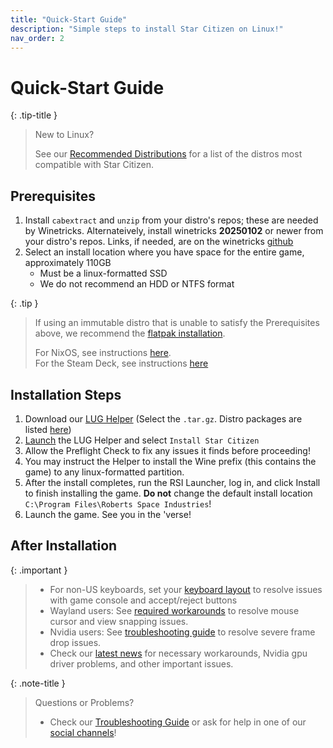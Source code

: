 ```yaml
---
title: "Quick-Start Guide"
description: "Simple steps to install Star Citizen on Linux!"
nav_order: 2
---
```

# Quick-Start Guide

{: .tip-title }
> New to Linux?
>
> See our [Recommended Distributions](Tips-and-Tricks#recommended-distros) for a list of the distros most compatible with Star Citizen.

## Prerequisites

1. Install `cabextract` and `unzip` from your distro's repos; these are needed by Winetricks. Alternateively, install winetricks **20250102** or newer from your distro's repos. Links, if needed, are on the winetricks [github](https://github.com/Winetricks/winetricks#installing)
2. Select an install location where you have space for the entire game, approximately 110GB
    - Must be a linux-formatted SSD
    - We do not recommend an HDD or NTFS format

{: .tip }
> If using an immutable distro that is unable to satisfy the Prerequisites above, we recommend the [flatpak installation](Alternative-Installations#flatpak-installation).
>
> For NixOS, see instructions [here](/Alternative-Installations#nixos-installation).  
> For the Steam Deck, see instructions [here](/Alternative-Installations#steam-deck-installation)

## Installation Steps

1. Download our [LUG Helper](https://github.com/starcitizen-lug/lug-helper/releases/latest) (Select the `.tar.gz`. Distro packages are listed [here](https://github.com/starcitizen-lug/lug-helper#installation))
2. [Launch](Tips-and-Tricks#how-to-run-the-lug-helper) the LUG Helper and select `Install Star Citizen`
3. Allow the Preflight Check to fix any issues it finds before proceeding!
4. You may instruct the Helper to install the Wine prefix (this contains the game) to any linux-formatted partition.
5. After the install completes, run the RSI Launcher, log in, and click Install to finish installing the game. **Do not** change the default install location `C:\Program Files\Roberts Space Industries`!
6. Launch the game. See you in the 'verse!

## After Installation

{: .important }
> - For non-US keyboards, set your [keyboard layout](Troubleshooting/unexpected-behavior#non-us-keyboard-keys-not-working) to resolve issues with game console and accept/reject buttons
> - Wayland users: See [required workarounds](Troubleshooting/unexpected-behavior#mousecursor-warp-issues-and-view-snapping-in-interaction-mode) to resolve mouse cursor and view snapping issues.
> - Nvidia users: See [troubleshooting guide](Troubleshooting/nvidia#severe-frame-drops) to resolve severe frame drop issues.
> - Check our [latest news](/#news) for necessary workarounds, Nvidia gpu driver problems, and other important issues.

{: .note-title }
> Questions or Problems?
>
> - Check our [Troubleshooting Guide](Troubleshooting) or ask for help in one of our [social channels](/#join-us)!
